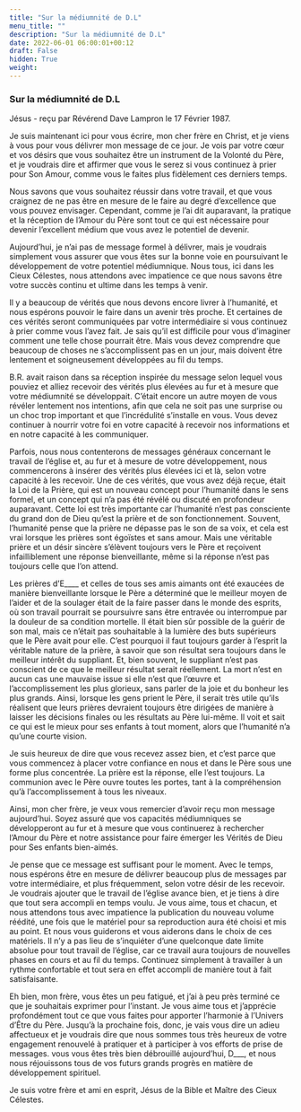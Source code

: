 ```yaml
---
title: "Sur la médiumnité de D.L"
menu_title: ""
description: "Sur la médiumnité de D.L"
date: 2022-06-01 06:00:01+00:12
draft: False
hidden: True
weight:
---
```

### Sur la médiumnité de D.L

Jésus - reçu par Révérend Dave Lampron le 17 Février 1987.

Je suis maintenant ici pour vous écrire, mon cher frère en Christ, et je viens à vous pour vous délivrer mon message de ce jour. Je vois par votre cœur et vos désirs que vous souhaitez être un instrument de la Volonté du Père, et je voudrais dire et affirmer que vous le serez si vous continuez à prier pour Son Amour, comme vous le faites plus fidèlement ces derniers temps.

Nous savons que vous souhaitez réussir dans votre travail, et que vous craignez de ne pas être en mesure de le faire au degré d’excellence que vous pouvez envisager. Cependant, comme je l’ai dit auparavant, la pratique et la réception de l’Amour du Père sont tout ce qui est nécessaire pour devenir l’excellent médium que vous avez le potentiel de devenir.

Aujourd’hui, je n’ai pas de message formel à délivrer, mais je voudrais simplement vous assurer que vous êtes sur la bonne voie en poursuivant le développement de votre potentiel médiumnique. Nous tous, ici dans les Cieux Célestes, nous attendons avec impatience ce que nous savons être votre succès continu et ultime dans les temps à venir.

Il y a beaucoup de vérités que nous devons encore livrer à l’humanité, et nous espérons pouvoir le faire dans un avenir très proche. Et certaines de ces vérités seront communiquées par votre intermédiaire si vous continuez à prier comme vous l’avez fait. Je sais qu’il est difficile pour vous d’imaginer comment une telle chose pourrait être. Mais vous devez comprendre que beaucoup de choses ne s’accomplissent pas en un jour, mais doivent être lentement et soigneusement développées au fil du temps.

B.R. avait raison dans sa réception inspirée du message selon lequel vous pouviez et alliez recevoir des vérités plus élevées au fur et à mesure que votre médiumnité se développait. C’était encore un autre moyen de vous révéler lentement nos intentions, afin que cela ne soit pas une surprise ou un choc trop important et que l’incrédulité s’installe en vous. Vous devez continuer à nourrir votre foi en votre capacité à recevoir nos informations et en notre capacité à les communiquer.

Parfois, nous nous contenterons de messages généraux concernant le travail de l’église et, au fur et à mesure de votre développement, nous commencerons à insérer des vérités plus élevées ici et là, selon votre capacité à les recevoir. Une de ces vérités, que vous avez déjà reçue, était la Loi de la Prière, qui est un nouveau concept pour l’humanité dans le sens formel, et un concept qui n’a pas été révélé ou discuté en profondeur auparavant. Cette loi est très importante car l’humanité n’est pas consciente du grand don de Dieu qu’est la prière et de son fonctionnement. Souvent, l’humanité pense que la prière ne dépasse pas le son de sa voix, et cela est vrai lorsque les prières sont égoïstes et sans amour. Mais une véritable prière et un désir sincère s’élèvent toujours vers le Père et reçoivent infailliblement une réponse bienveillante, même si la réponse n’est pas toujours celle que l’on attend.

Les prières d’E____ et celles de tous ses amis aimants ont été exaucées de manière bienveillante lorsque le Père a déterminé que le meilleur moyen de l’aider et de la soulager était de la faire passer dans le monde des esprits, où son travail pourrait se poursuivre sans être entravée ou interrompue par la douleur de sa condition mortelle. Il était bien sûr possible de la guérir de son mal, mais ce n’était pas souhaitable à la lumière des buts supérieurs que le Père avait pour elle. C’est pourquoi il faut toujours garder à l’esprit la véritable nature de la prière, à savoir que son résultat sera toujours dans le meilleur intérêt du suppliant. Et, bien souvent, le suppliant n’est pas conscient de ce que le meilleur résultat serait réellement. La mort n’est en aucun cas une mauvaise issue si elle n’est que l’œuvre et l’accomplissement les plus glorieux, sans parler de la joie et du bonheur les plus grands. Ainsi, lorsque les gens prient le Père, il serait très utile qu’ils réalisent que leurs prières devraient toujours être dirigées de manière à laisser les décisions finales ou les résultats au Père lui-même. Il voit et sait ce qui est le mieux pour ses enfants à tout moment, alors que l’humanité n’a qu’une courte vision.

Je suis heureux de dire que vous recevez assez bien, et c’est parce que vous commencez à placer votre confiance en nous et dans le Père sous une forme plus concentrée. La prière est la réponse, elle l’est toujours. La communion avec le Père ouvre toutes les portes, tant à la compréhension qu’à l’accomplissement à tous les niveaux.

Ainsi, mon cher frère, je veux vous remercier d’avoir reçu mon message aujourd’hui. Soyez assuré que vos capacités médiumniques se développeront au fur et à mesure que vous continuerez à rechercher l’Amour du Père et notre assistance pour faire émerger les Vérités de Dieu pour Ses enfants bien-aimés.

Je pense que ce message est suffisant pour le moment. Avec le temps, nous espérons être en mesure de délivrer beaucoup plus de messages par votre intermédiaire, et plus fréquemment, selon votre désir de les recevoir. Je voudrais ajouter que le travail de l’église avance bien, et je tiens à dire que tout sera accompli en temps voulu. Je vous aime, tous et chacun, et nous attendons tous avec impatience la publication du nouveau volume réédité, une fois que le matériel pour sa reproduction aura été choisi et mis au point. Et nous vous guiderons et vous aiderons dans le choix de ces matériels. Il n’y a pas lieu de s’inquiéter d’une quelconque date limite absolue pour tout travail de l’église, car ce travail aura toujours de nouvelles phases en cours et au fil du temps. Continuez simplement à travailler à un rythme confortable et tout sera en effet accompli de manière tout à fait satisfaisante.

Eh bien, mon frère, vous êtes un peu fatigué, et j’ai à peu près terminé ce que je souhaitais exprimer pour l’instant. Je vous aime tous et j’apprécie profondément tout ce que vous faites pour apporter l’harmonie à l’Univers d’Être du Père. Jusqu’à la prochaine fois, donc, je vais vous dire un adieu affectueux et je voudrais dire que nous sommes tous très heureux de votre engagement renouvelé à pratiquer et à participer à vos efforts de prise de messages. vous vous êtes très bien débrouillé aujourd’hui, D___, et nous nous réjouissons tous de vos futurs grands progrès en matière de développement spirituel.

Je suis votre frère et ami en esprit, Jésus de la Bible et Maître des Cieux Célestes.
